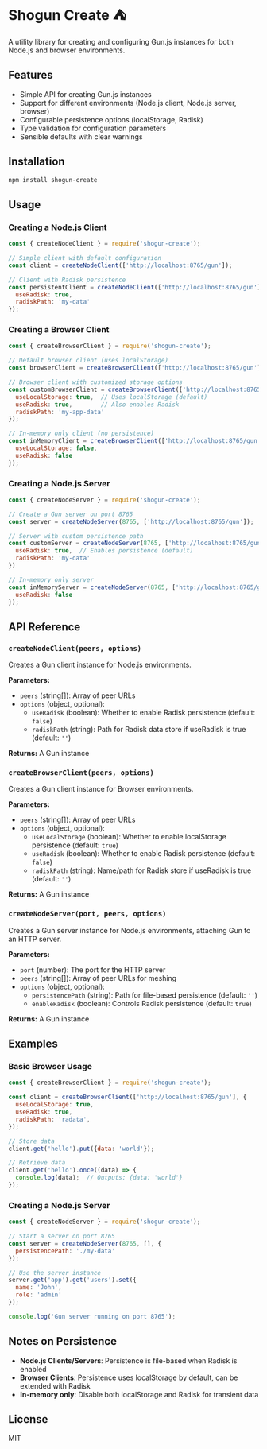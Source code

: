 # Shogun Create ⛺

A utility library for creating and configuring Gun.js instances for both Node.js and browser environments.

## Features

- Simple API for creating Gun.js instances
- Support for different environments (Node.js client, Node.js server, browser)
- Configurable persistence options (localStorage, Radisk)
- Type validation for configuration parameters
- Sensible defaults with clear warnings

## Installation

```bash
npm install shogun-create
```

## Usage

### Creating a Node.js Client

```javascript
const { createNodeClient } = require('shogun-create');

// Simple client with default configuration
const client = createNodeClient(['http://localhost:8765/gun']);

// Client with Radisk persistence
const persistentClient = createNodeClient(['http://localhost:8765/gun'], {
  useRadisk: true,
  radiskPath: 'my-data'
});
```

### Creating a Browser Client

```javascript
const { createBrowserClient } = require('shogun-create');

// Default browser client (uses localStorage)
const browserClient = createBrowserClient(['http://localhost:8765/gun']);

// Browser client with customized storage options
const customBrowserClient = createBrowserClient(['http://localhost:8765/gun'], {
  useLocalStorage: true,  // Uses localStorage (default)
  useRadisk: true,        // Also enables Radisk
  radiskPath: 'my-app-data'
});

// In-memory only client (no persistence)
const inMemoryClient = createBrowserClient(['http://localhost:8765/gun'], {
  useLocalStorage: false,
  useRadisk: false
});
```

### Creating a Node.js Server

```javascript
const { createNodeServer } = require('shogun-create');

// Create a Gun server on port 8765
const server = createNodeServer(8765, ['http://localhost:8765/gun']);

// Server with custom persistence path
const customServer = createNodeServer(8765, ['http://localhost:8765/gun'], {
  useRadisk: true,  // Enables persistence (default)
  radiskPath: 'my-data'
})

// In-memory only server
const inMemoryServer = createNodeServer(8765, ['http://localhost:8765/gun'], {
  useRadisk: false
});
```

## API Reference

### `createNodeClient(peers, options)`

Creates a Gun client instance for Node.js environments.

**Parameters:**
- `peers` (string[]): Array of peer URLs
- `options` (object, optional):
  - `useRadisk` (boolean): Whether to enable Radisk persistence (default: `false`)
  - `radiskPath` (string): Path for Radisk data store if useRadisk is true (default: `''`)

**Returns:** A Gun instance

### `createBrowserClient(peers, options)`

Creates a Gun client instance for Browser environments.

**Parameters:**
- `peers` (string[]): Array of peer URLs
- `options` (object, optional):
  - `useLocalStorage` (boolean): Whether to enable localStorage persistence (default: `true`)
  - `useRadisk` (boolean): Whether to enable Radisk persistence (default: `false`)
  - `radiskPath` (string): Name/path for Radisk store if useRadisk is true (default: `''`)

**Returns:** A Gun instance

### `createNodeServer(port, peers, options)`

Creates a Gun server instance for Node.js environments, attaching Gun to an HTTP server.

**Parameters:**
- `port` (number): The port for the HTTP server
- `peers` (string[]): Array of peer URLs for meshing
- `options` (object, optional):
  - `persistencePath` (string): Path for file-based persistence (default: `''`)
  - `enableRadisk` (boolean): Controls Radisk persistence (default: `true`)

**Returns:** A Gun instance

## Examples

### Basic Browser Usage

```javascript
const { createBrowserClient } = require('shogun-create');

const client = createBrowserClient(['http://localhost:8765/gun'], {
  useLocalStorage: true,
  useRadisk: true,
  radiskPath: 'radata',
});

// Store data
client.get('hello').put({data: 'world'});

// Retrieve data
client.get('hello').once((data) => {
  console.log(data);  // Outputs: {data: 'world'}
});
```

### Creating a Node.js Server

```javascript
const { createNodeServer } = require('shogun-create');

// Start a server on port 8765
const server = createNodeServer(8765, [], {
  persistencePath: './my-data'
});

// Use the server instance
server.get('app').get('users').set({
  name: 'John',
  role: 'admin'
});

console.log('Gun server running on port 8765');
```

## Notes on Persistence

- **Node.js Clients/Servers**: Persistence is file-based when Radisk is enabled
- **Browser Clients**: Persistence uses localStorage by default, can be extended with Radisk
- **In-memory only**: Disable both localStorage and Radisk for transient data

## License

MIT
